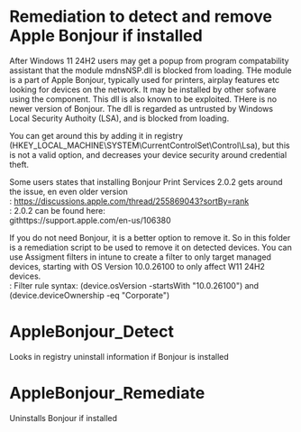 # Remediation to detect and remove Apple Bonjour if installed

After Windows 11 24H2 users  may get a popup from program compatability assistant that the module mdnsNSP.dll is blocked from loading. 
THe module is a part of Apple Bonjour, typically used for printers, airplay features etc looking for devices on the network. 
It may be installed by other sofware using the component. 
This dll is also known to be exploited. THere is no newer version of Bonjour. 
The dll is regarded as untrusted by Windows Local Security Authoity (LSA), and is blocked from loading. 

You can get around this by adding it in registry (HKEY_LOCAL_MACHINE\SYSTEM\CurrentControlSet\Control\Lsa), but this is not a valid option, and decreases your device security 
around credential theft. 

Some users states that installing Bonjour Print Services 2.0.2 gets around the issue, en even older version
<br>
: https://discussions.apple.com/thread/255869043?sortBy=rank
<br>
: 2.0.2 can be found here:
<br>
githttps://support.apple.com/en-us/106380

If you do not need Bonjour, it is a better option to remove it. 
So in this folder is a remediation script to be used to remove it on detected devices. 
You can use Assigment filters in intune to create a filter to only target managed devices, starting with OS Version 10.0.26100 to only affect W11 24H2 devices. 
<br>
: Filter rule syntax:
(device.osVersion -startsWith "10.0.26100") and (device.deviceOwnership -eq "Corporate")

# AppleBonjour_Detect
Looks in registry uninstall information if Bonjour is installed
<br>

# AppleBonjour_Remediate
Uninstalls Bonjour if installed
<br>